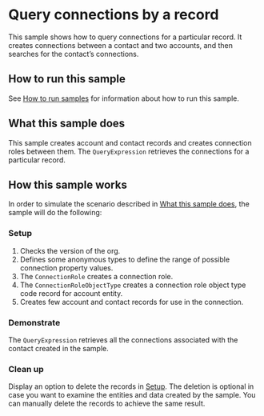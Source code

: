 # Query connections by a record

This sample shows how to query connections for a particular record. It creates connections between a contact and two accounts, and then searches for the contact’s connections.

## How to run this sample

See [How to run samples](https://github.com/microsoft/PowerApps-Samples/blob/master/cds/README.md) for information about how to run this sample.

## What this sample does

This sample creates account and contact records and creates connection roles between them. The `QueryExpression` retrieves the connections for a particular record.

## How this sample works

In order to simulate the scenario described in [What this sample does](#what-this-sample-does), the sample will do the following:

### Setup

1. Checks the version of the org.
2. Defines some anonymous types to define the range of possible connection property values.
3. The `ConnectionRole` creates a connection role.
4. The `ConnectionRoleObjectType` creates a connection role object type code record for account entity.
5. Creates few account and contact records for use in the connection.

### Demonstrate

The `QueryExpression` retrieves all the connections associated with the contact created in the sample.

### Clean up

Display an option to delete the records in [Setup](#setup). The deletion is optional in case you want to examine the entities and data created by the sample. You can manually delete the records to achieve the same result.
